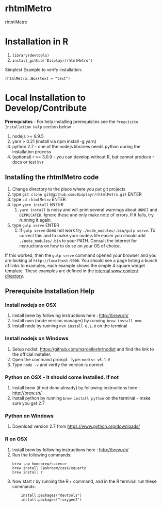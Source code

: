 # rhtmlMetro

rhtmlMetro

# Installation in R

1. `library(devtools)`
1. `install_github('Displayr/rhtmlMetro')`

Simplest Example to verify installation:

```
rhtmlMetro::Box(text = "text")
```


# Local Installation to Develop/Contribute

**Prerequisites** - For help installing prerequisites see the `Prequisite Installation Help` section below

1. nodejs >= 6.9.5
1. yarn > 0.21 (install via npm install -g yarn)
1. python 2.7 - one of the nodejs libraries needs python during the installation process
1. (optional) r >= 3.0.0 - you can develop without R, but cannot produce r docs or test in r 

## Installing the rhtmlMetro code

1. Change directory to the place where you put git projects
1. type `git clone git@github.com:Displayr/rhtmlMetro.git` ENTER
1. type `cd rhtmlMetro` ENTER
1. type `yarn install` ENTER
    1. `yarn install` is noisy and will print several warnings about `UNMET` and `DEPRECATED`. Ignore these and only make note of errors. If it fails, try running it again.
1. type `gulp serve` ENTER
    1. If `gulp serve` does not work try `./node_modules/.bin/gulp serve`. To correct this and to make your nodejs life easier you should add `./node_modules/.bin` to your PATH. Consult the Internet for instructions on how to do so on your OS of choice.

If this worked, then the `gulp serve` command opened your browser and you are looking at `http://localhost:9000`. You should see a page listing a bunch of links to examples, each example shows the simple 4 square widget template. These examples are defined in the [internal www content directory](theSrc/internal_www/content).

## Prerequisite Installation Help

### Install nodejs on OSX

1. Install brew by following instructions here : http://brew.sh/
1. Install nvm (node version manager) by running `brew install nvm`
1. Install node by running `nvm install 6.1.0` on the terminal

### Install nodejs on Windows

1. Setup nodist. https://github.com/marcelklehr/nodist and find the link to the official installer.
1. Open the command prompt. Type: `nodist v6.1.0`
1. Type `node -v` and verify the version is correct

### Python on OSX - it should come installed. If not

1. Install brew (if not done already) by following instructions here : http://brew.sh/
1. Install python by running `brew install python` on the terminal - make sure you get 2.7

### Python on Windows

1. Download version 2.7 from https://www.python.org/downloads/

### R on OSX

1. Install brew by following instructions here : http://brew.sh/
1. Run the following commands:
    ```
    brew tap homebrew/science
    brew install Caskroom/cask/xquartz
    brew install r
    ```
1. Now start r by running the R `r` command, and in the R terminal run these commands:
    ```
        install.packages("devtools")
        install.packages("roxygen2")
    ```
